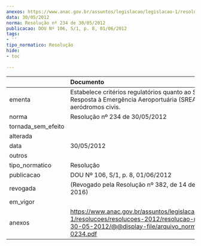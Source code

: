 ```yaml
---
anexos: https://www.anac.gov.br/assuntos/legislacao/legislacao-1/resolucoes/resolucoes-2012/resolucao-no-234-de-30-05-2012/@@display-file/arquivo_norma/RA2012-0234.pdf
data: 30/05/2012
norma: Resolução nº 234 de 30/05/2012
publicacao: DOU Nº 106, S/1, p. 8, 01/06/2012
tags:
- ''
tipo_normatico: Resolução
hide: 
- toc 
 
---
```


|                    | Documento                                                                                                                                                       |
|:-------------------|:----------------------------------------------------------------------------------------------------------------------------------------------------------------|
| ementa             | Estabelece critérios regulatórios quanto ao Sistema de Resposta à Emergência Aeroportuária (SREA) em aeródromos civis.                                          |
| norma              | Resolução nº 234 de 30/05/2012                                                                                                                                  |
| tornada_sem_efeito |                                                                                                                                                                 |
| alterada           |                                                                                                                                                                 |
| data               | 30/05/2012                                                                                                                                                      |
| outros             |                                                                                                                                                                 |
| tipo_normatico     | Resolução                                                                                                                                                       |
| publicacao         | DOU Nº 106, S/1, p. 8, 01/06/2012                                                                                                                               |
| revogada           | (Revogado pela Resolução nº 382, de 14 de junho de 2016)                                                                                                        |
| em_vigor           |                                                                                                                                                                 |
| anexos             | https://www.anac.gov.br/assuntos/legislacao/legislacao-1/resolucoes/resolucoes-2012/resolucao-no-234-de-30-05-2012/@@display-file/arquivo_norma/RA2012-0234.pdf |
